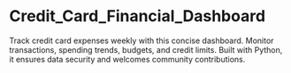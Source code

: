 # Credit_Card_Financial_Dashboard
Track credit card expenses weekly with this concise dashboard. Monitor transactions, spending trends, budgets, and credit limits. Built with Python, it ensures data security and welcomes community contributions.
